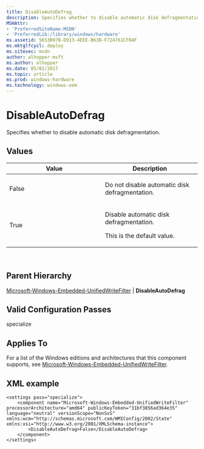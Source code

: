 ```yaml
---
title: DisableAutoDefrag
description: Specifies whether to disable automatic disk defragmentation.
MSHAttr:
- 'PreferredSiteName:MSDN'
- 'PreferredLib:/library/windows/hardware'
ms.assetid: 5653B97B-D913-4EEE-B63B-F724761CF04F
ms.mktglfcycl: deploy
ms.sitesec: msdn
author: alhopper-msft
ms.author: alhopper
ms.date: 05/02/2017
ms.topic: article
ms.prod: windows-hardware
ms.technology: windows-oem
---
```


# DisableAutoDefrag


Specifies whether to disable automatic disk defragmentation.

## Values


<table>
<colgroup>
<col width="50%" />
<col width="50%" />
</colgroup>
<thead>
<tr class="header">
<th>Value</th>
<th>Description</th>
</tr>
</thead>
<tbody>
<tr class="odd">
<td><p>False</p></td>
<td><p>Do not disable automatic disk defragmentation.</p></td>
</tr>
<tr class="even">
<td><p>True</p></td>
<td><p>Disable automatic disk defragmentation.</p>
<p>This is the default value.</p></td>
</tr>
</tbody>
</table>

 

## Parent Hierarchy


[Microsoft-Windows-Embedded-UnifiedWriteFilter](microsoft-windows-embedded-unifiedwritefilter.md) | **DisableAutoDefrag**

## Valid Configuration Passes


specialize

## Applies To


For a list of the Windows editions and architectures that this component supports, see [Microsoft-Windows-Embedded-UnifiedWriteFilter](microsoft-windows-embedded-unifiedwritefilter.md).

## XML example


```
<settings pass="specialize">
    <component name="Microsoft-Windows-Embedded-UnifiedWriteFilter" processorArchitecture="amd64" publicKeyToken="31bf3856ad364e35" language="neutral" versionScope="NonSxS" xmlns:wcm="http://schemas.microsoft.com/WMIConfig/2002/State" xmlns:xsi="http://www.w3.org/2001/XMLSchema-instance">
        <DisableAutoDefrag>False</DisableAutoDefrag>
    </component>
</settings>
```

 

 






